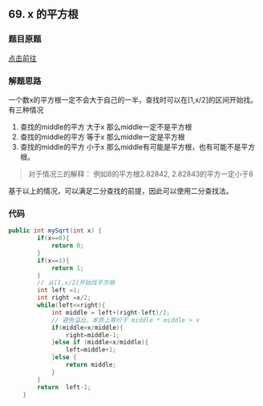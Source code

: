 
## 69. x 的平方根 

### 题目原题

[点击前往](https://leetcode.cn/problems/sqrtx/description/)

### 解题思路
一个数x的平方根一定不会大于自己的一半，查找时可以在[1,x/2]的区间开始找。有三种情况
1. 查找的middle的平方 大于x 那么middle一定不是平方根
2. 查找的middle的平方 等于x 那么middle一定是平方根
3. 查找的middle的平方 小于x 那么middle有可能是平方根，也有可能不是平方根。

> 对于情况三的解释：
例如8的平方根2.82842, 2.82843的平方一定小于8

基于以上的情况，可以满足二分查找的前提，因此可以使用二分查找法。
### 代码
```java
public int mySqrt(int x) {
        if(x==0){
            return 0;
        }
        if(x==1){
            return 1;
        }
        // 从[1,x/2]开始找平方根
        int left =1;
        int right =x/2;
        while(left<=right){
            int middle = left+(right-left)/2;
            // 避免溢出，本质上等价于 middle * middle > x
            if(middle>x/middle){
                right=middle-1;
            }else if (middle<x/middle){
                left=middle+1;
            }else {
                return middle;
            }
        }
        return  left-1;
    }
```    